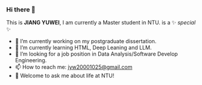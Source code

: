 ### Hi there 👋

This is **JIANG YUWEI**, I am currently a Master student in NTU. is a ✨ _special_ ✨ 

- 🔭 I’m currently working on my postgraduate dissertation.
- 🌱 I’m currently learning HTML, Deep Leaning and LLM.
- 🤔 I’m looking for a job position in Data Analysis/Software Develop Engineering.
- 📫 How to reach me: jyw20001025@gmail.com
- 💬 Welcome to ask me about life at NTU!
